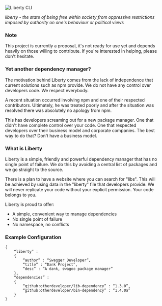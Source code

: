 ![Liberty CLI](http://i.imgur.com/RfRC17q.png)

*liberty - the state of being free within society from oppressive restrictions imposed by authority on one's behaviour or political views*


### Note
This project is currently a proposal, it's not ready for use yet and depends heavily on those willing to contribute. If you're interested in helping, please don't hesitate.


### Yet another dependency manager?

The motivation behind Liberty comes from the lack of independence that current solutions such as npm provide. We do not have any control over
developers code. We respect everybody.

A recent situation occurred involving npm and one of their respected contributors. Ultimately, he was treated poorly and after the situation was resolved there was absolutely no apology from npm.

This has developers screaming out for a new package manager. One that didn't have complete control over your code. One that respected developers over their business model and corporate companies. The best way to do that? Don't have a business model.


### What is Liberty

Liberty is a simple, friendly and powerful dependency manager that has no single point of failure. We do this by avoiding a central list of packages and we go straight to the source.

There is a plan to have a website where you can search for "libs". This will be achieved by using data in the "liberty" file that developers provide. We will never replicate your code without your explicit permission. Your code belongs to you.

Liberty is proud to offer:
- A simple, convenient way to manage dependencies
- No single point of failure
- No namespace, no conflicts


### Example Configuration
```
{
	“liberty” :
	{
		“author” : “Swagger Developer”,
		“title” : “Dank Project”,
		“desc” : “A dank, swagoo package manager”
	},
	“dependencies” :
	{
		“github:otherdeveloper/lib-dependency” : “1.3.0”,
		“github:otherdeveloper/bin-dependency” : “1.4.0a”
	}
}
```
